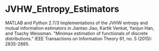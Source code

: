 # JVHW_Entropy_Estimators
MATLAB and Python 2.7/3 Implementations of the JVHW entropy and mutual information estimators in Jiantao Jiao, Kartik Venkat, Yanjun Han, and Tsachy Weissman. "Minimax estimation of functionals of discrete distributions." IEEE Transactions on Information Theory 61, no. 5 (2015): 2835-2885.
